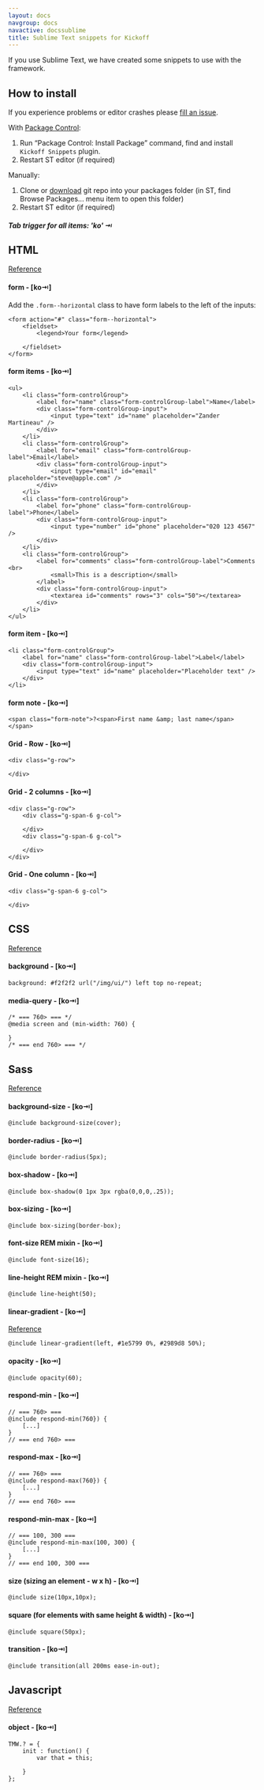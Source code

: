 ```yaml
---
layout: docs
navgroup: docs
navactive: docssublime
title: Sublime Text snippets for Kickoff
---
```


If you use Sublime Text, we have created some snippets to use with the framework.

## How to install

If you experience problems or editor crashes please [fill an issue](https://github.com/sergeche/emmet-sublime/issues).

With [Package Control](http://wbond.net/sublime_packages/package_control):

1. Run “Package Control: Install Package” command, find and install `Kickoff Snippets` plugin.
2. Restart ST editor (if required)

Manually:

1. Clone or [download](https://github.com/tmwagency/Kickoff-snippets/archive/master.zip) git repo into your packages folder (in ST, find Browse Packages... menu item to open this folder)
2. Restart ST editor (if required)

##### Tab trigger for all items: 'ko' &#8677;

## HTML
[Reference](https://github.com/tmwagency/Kickoff-snippets/tree/master/HTML)

#### form - [ko&#8677;]
Add the `.form--horizontal` class to have form labels to the left of the inputs:

	<form action="#" class="form--horizontal">
		<fieldset>
			<legend>Your form</legend>

		</fieldset>
	</form>


#### form items - [ko&#8677;]

	<ul>
		<li class="form-controlGroup">
			<label for="name" class="form-controlGroup-label">Name</label>
			<div class="form-controlGroup-input">
				<input type="text" id="name" placeholder="Zander Martineau" />
			</div>
		</li>
		<li class="form-controlGroup">
			<label for="email" class="form-controlGroup-label">Email</label>
			<div class="form-controlGroup-input">
				<input type="email" id="email" placeholder="steve@apple.com" />
			</div>
		</li>
		<li class="form-controlGroup">
			<label for="phone" class="form-controlGroup-label">Phone</label>
			<div class="form-controlGroup-input">
				<input type="number" id="phone" placeholder="020 123 4567" />
			</div>
		</li>
		<li class="form-controlGroup">
			<label for="comments" class="form-controlGroup-label">Comments <br>
				<small>This is a description</small>
			</label>
			<div class="form-controlGroup-input">
				<textarea id="comments" rows="3" cols="50"></textarea>
			</div>
		</li>
	</ul>


#### form item - [ko&#8677;]

	<li class="form-controlGroup">
		<label for="name" class="form-controlGroup-label">Label</label>
		<div class="form-controlGroup-input">
			<input type="text" id="name" placeholder="Placeholder text" />
		</div>
	</li>


#### form note - [ko&#8677;]

	<span class="form-note">?<span>First name &amp; last name</span></span>


#### Grid - Row - [ko&#8677;]

	<div class="g-row">

	</div>


#### Grid - 2 columns - [ko&#8677;]

	<div class="g-row">
		<div class="g-span-6 g-col">

		</div>
		<div class="g-span-6 g-col">

		</div>
	</div>


#### Grid - One column - [ko&#8677;]

	<div class="g-span-6 g-col">

	</div>


## CSS
[Reference](https://github.com/tmwagency/Kickoff-snippets/tree/master/CSS)

#### background - [ko&#8677;]

	background: #f2f2f2 url("/img/ui/") left top no-repeat;


#### media-query - [ko&#8677;]

	/* === 760> === */
	@media screen and (min-width: 760) {

	}
	/* === end 760> === */


## Sass
[Reference](https://github.com/tmwagency/Kickoff-snippets/tree/master/SCSS)

#### background-size - [ko&#8677;]

	@include background-size(cover);


#### border-radius - [ko&#8677;]

	@include border-radius(5px);


#### box-shadow - [ko&#8677;]

	@include box-shadow(0 1px 3px rgba(0,0,0,.25));


#### box-sizing - [ko&#8677;]

	@include box-sizing(border-box);


#### font-size REM mixin - [ko&#8677;]

	@include font-size(16);


#### line-height REM mixin - [ko&#8677;]

	@include line-height(50);


#### linear-gradient - [ko&#8677;]
[Reference](https://github.com/tmwagency/kickoff/blob/master/scss/mixins/_linear-gradient.scss)

	@include linear-gradient(left, #1e5799 0%, #2989d8 50%);


#### opacity - [ko&#8677;]

	@include opacity(60);


#### respond-min - [ko&#8677;]

	// === 760> ===
	@include respond-min(760}) {
		[...]
	}
	// === end 760> ===


#### respond-max - [ko&#8677;]

	// === 760> ===
	@include respond-max(760}) {
		[...]
	}
	// === end 760> ===


#### respond-min-max - [ko&#8677;]

	// === 100, 300 ===
	@include respond-min-max(100, 300) {
		[...]
	}
	// === end 100, 300 ===


#### size (sizing an element - w x h) - [ko&#8677;]

	@include size(10px,10px);


#### square (for elements with same height & width) - [ko&#8677;]

	@include square(50px);


#### transition - [ko&#8677;]

	@include transition(all 200ms ease-in-out);


## Javascript
[Reference](https://github.com/tmwagency/Kickoff-snippets/tree/master/Javascript)

#### object - [ko&#8677;]

	TMW.? = {
		init : function() {
			var that = this;

		}
	};
